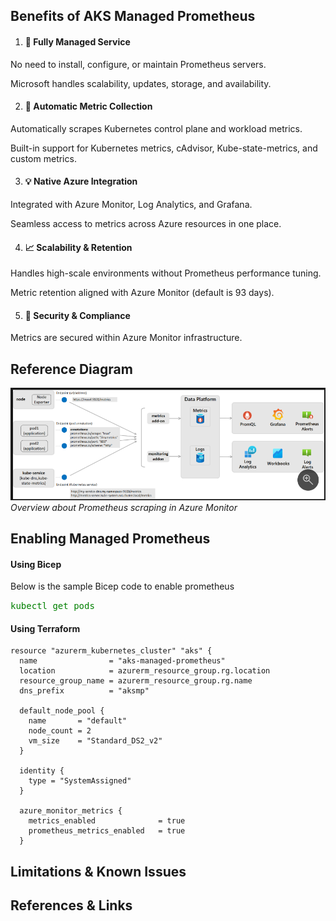 ## Benefits of AKS Managed Prometheus
1. #### 🚀 Fully Managed Service
No need to install, configure, or maintain Prometheus servers.

Microsoft handles scalability, updates, storage, and availability.

2. #### 🔄 Automatic Metric Collection
Automatically scrapes Kubernetes control plane and workload metrics.

Built-in support for Kubernetes metrics, cAdvisor, Kube-state-metrics, and custom metrics.

3. #### 💡 Native Azure Integration
Integrated with Azure Monitor, Log Analytics, and Grafana.

Seamless access to metrics across Azure resources in one place.

4. #### 📈 Scalability & Retention
Handles high-scale environments without Prometheus performance tuning.

Metric retention aligned with Azure Monitor (default is 93 days).

5. #### 🔐 Security & Compliance
Metrics are secured within Azure Monitor infrastructure.

## Reference Diagram
![alt text](image.png)
*Overview about Prometheus scraping in Azure Monitor*

## Enabling Managed Prometheus
#### Using Bicep
Below is the sample Bicep code to enable prometheus

<span style="color: green; font-family: monospace;">kubectl get pods</span>

#### Using Terraform
```
resource "azurerm_kubernetes_cluster" "aks" {
  name                = "aks-managed-prometheus"
  location            = azurerm_resource_group.rg.location
  resource_group_name = azurerm_resource_group.rg.name
  dns_prefix          = "aksmp"

  default_node_pool {
    name       = "default"
    node_count = 2
    vm_size    = "Standard_DS2_v2"
  }

  identity {
    type = "SystemAssigned"
  }

  azure_monitor_metrics {
    metrics_enabled              = true
    prometheus_metrics_enabled   = true
  }
  ```


## Limitations & Known Issues

## References & Links

